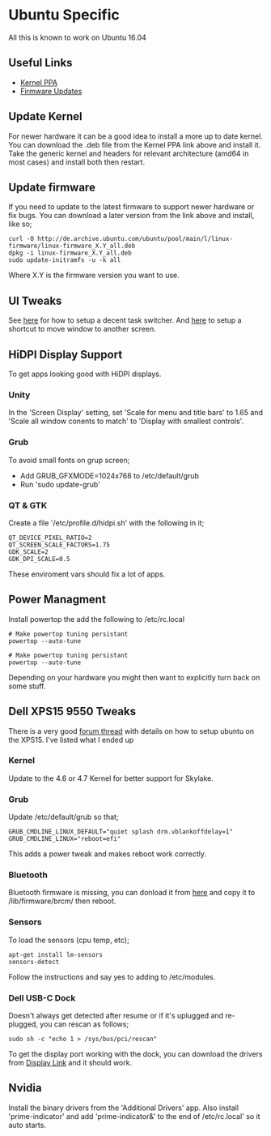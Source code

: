# Ubuntu Specific
All this is known to work on Ubuntu 16.04

## Useful Links
* [Kernel PPA](http://kernel.ubuntu.com/~kernel-ppa/mainline/)
* [Firmware Updates](http://archive.ubuntu.com/ubuntu/pool/main/l/linux-firmware/)

## Update Kernel
For newer hardware it can be a good idea to install a more up to date kernel. You can download the .deb file from the Kernel PPA link above and install it. Take the generic kernel and headers for relevant architecture (amd64 in most cases) and install both then restart.

## Update firmware
If you need to update to the latest firmware to support newer hardware or fix bugs. You can download a later version from the link above and install, like so;

    curl -O http://de.archive.ubuntu.com/ubuntu/pool/main/l/linux-firmware/linux-firmware_X.Y_all.deb
    dpkg -i linux-firmware_X.Y_all.deb
    sudo update-initramfs -u -k all

Where X.Y is the firmware version you want to use.

## UI Tweaks
See [here](http://ubuntuforums.org/showthread.php?t=2211863) for how to setup a decent task switcher. And [here](http://askubuntu.com/questions/22207/quickly-place-a-window-to-another-screen-using-only-the-keyboard) to setup a shortcut to move window to another screen.

## HiDPI Display Support
To get apps looking good with HiDPI displays.

### Unity
In the 'Screen Display' setting, set 'Scale for menu and title bars' to 1.65 and 'Scale all window conents to match' to 'Display with smallest controls'.

### Grub
To avoid small fonts on grup screen;
- Add GRUB_GFXMODE=1024x768 to /etc/default/grub
- Run 'sudo update-grub'

### QT & GTK
Create a file '/etc/profile.d/hidpi.sh' with the following in it;

    QT_DEVICE_PIXEL_RATIO=2
    QT_SCREEN_SCALE_FACTORS=1.75
    GDK_SCALE=2
    GDK_DPI_SCALE=0.5

These enviroment vars should fix a lot of apps.

## Power Managment
Install powertop the add the following to /etc/rc.local

    # Make powertop tuning persistant
    powertop --auto-tune

    # Make powertop tuning persistant
    powertop --auto-tune

Depending on your hardware you might then want to explicitly turn back on some stuff.

## Dell XPS15 9550 Tweaks
There is a very good [forum thread](http://ubuntuforums.org/showthread.php?t=2317843) with details on how to setup ubuntu on the XPS15. I've listed what I ended up 

### Kernel
Update to the 4.6 or 4.7 Kernel for better support for Skylake.

### Grub
Update /etc/default/grub so that;

    GRUB_CMDLINE_LINUX_DEFAULT="quiet splash drm.vblankoffdelay=1"
    GRUB_CMDLINE_LINUX="reboot=efi"

This adds a power tweak and makes reboot work correctly.

### Bluetooth
Bluetooth firmware is missing, you can donload it from [here](https://www.dropbox.com/s/8goc4omhnzxij93/BCM-0a5c-6410.hcd?dl=0) and copy it to /lib/firmware/brcm/ then reboot.

### Sensors
To load the sensors (cpu temp, etc);

    apt-get install lm-sensors
    sensors-detect

Follow the instructions and say yes to adding to /etc/modules.

### Dell USB-C Dock
Doesn't always get detected after resume or if it's uplugged and re-plugged, you can rescan as follows;

    sudo sh -c "echo 1 > /sys/bus/pci/rescan"

To get the display port working with the dock, you can download the drivers from [Display Link](http://www.displaylink.com/downloads/ubuntu) and it should work.

## Nvidia
Install the binary drivers from the 'Additional Drivers' app. Also install 'prime-indicator' and add 'prime-indicator&' to the end of /etc/rc.local' so it auto starts.
